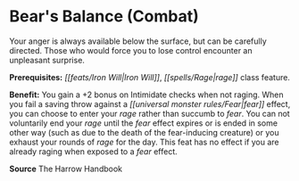 ﻿---
cssclass: [feats]

---
# Bear's Balance (Combat)

Your anger is always available below the surface, but can be carefully directed. Those who would force you to lose control encounter an unpleasant surprise.

**Prerequisites:** _[[feats/Iron Will|Iron Will]]_, _[[spells/Rage|rage]]_ class feature.

**Benefit:** You gain a +2 bonus on Intimidate checks when not raging. When you fail a saving throw against a _[[universal monster rules/Fear|fear]]_ effect, you can choose to enter your _rage_ rather than succumb to _fear_. You can not voluntarily end your _rage_ until the _fear_ effect expires or is ended in some other way (such as due to the death of the fear-inducing creature) or you exhaust your rounds of _rage_ for the day. This feat has no effect if you are already raging when exposed to a _fear_ effect.

**Source** The Harrow Handbook